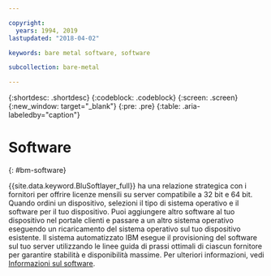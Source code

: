 ```yaml
---

copyright:
  years: 1994, 2019
lastupdated: "2018-04-02"

keywords: bare metal software, software

subcollection: bare-metal

---
```


{:shortdesc: .shortdesc}
{:codeblock: .codeblock}
{:screen: .screen}
{:new_window: target="_blank"}
{:pre: .pre}
{:table: .aria-labeledby="caption"}

# Software
{: #bm-software}

{{site.data.keyword.BluSoftlayer_full}} ha una relazione strategica con i fornitori per offrire licenze mensili su server compatibile a 32 bit e 64 bit. Quando ordini un dispositivo, selezioni il tipo di sistema operativo e il software per il tuo dispositivo.
Puoi aggiungere altro software al tuo dispositivo nel portale clienti e passare a un altro sistema operativo eseguendo un ricaricamento del sistema operativo sul tuo dispositivo esistente. Il sistema automatizzato IBM esegue il provisioning del software sul tuo server utilizzando le linee guida di prassi ottimali di ciascun fornitore per garantire stabilità e disponibilità massime. Per ulteriori informazioni, vedi [Informazioni sul software](/docs/infrastructure/software?topic=software-getting-started).
